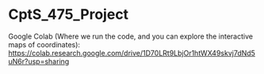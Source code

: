 # CptS_475_Project

Google Colab (Where we run the code, and you can explore the interactive maps of coordinates): 
https://colab.research.google.com/drive/1D70LRt9LbjOr1htWX49skvj7dNd5uN6r?usp=sharing
